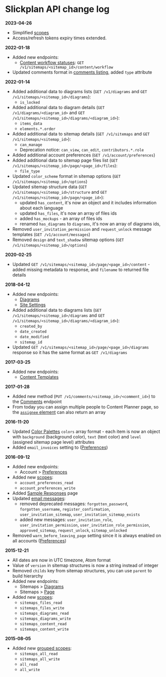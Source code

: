 # Slickplan API change log

**2023-04-26**
* Simplified [scopes](./sections/scopes.md)
* Access/refresh tokens expiry times extended.

**2022-01-18**
* Added new endpoints:
  * [Content workflow statuses](./endpoints/sitemaps/content.md#get-a-list-of-workflow-statuses): `GET /v1/sitemaps/<sitemap_id>/content/workflow`
* Updated comments format in [comments listing](./endpoints/comments.md), added `type` attribute

**2022-01-14**
* Added additional data to diagrams lists (`GET /v1/diagrams` and `GET /v1/sitemaps/<sitemap_id>/diagrams`):
  * `is_locked`
* Added additional data to diagram details (`GET /v1/diagrams/<diagram_id>` and `GET /v1/sitemaps/<sitemap_id>/diagrams/<diagram_id>`):
  * `items_data`
  * `elements.*.order`
* Added additional data to sitemap details (`GET /v1/sitemaps` and `GET /v1/sitemaps/<sitemap_id>`):
  * `can_manage`
  * Deprecation notice: `can_view`, `can_edit`, `contributors.*.role`
* Added additional account preferences (`GET /v1/account/preferences`)
* Added additional data to sitemap page files list (`GET /v1/sitemaps/<sitemap_id>/page/<page_id>/files`):
  * `file_type`
* Updated `color_scheme` format in sitemap options (`GET /v1/sitemaps/<sitemap_id>/options`)
* Updated sitemap structure data (`GET /v1/sitemaps/<sitemap_id>/structure` and `GET /v1/sitemaps/<sitemap_id>/page/<page_id>`):
  * updated `has_content`, it's now an object and it includes information about each language
  * updated `has_files`, it's now an array of files ids
  * added `has_mockups` - an array of files ids
  * renamed `has_diagrams` to `diagrams`, it's now an array of diagrams ids,
* Removed `user_invitation_permission` and `request_unlock` message templates (`GET /v1/account/messages`)
* Removed `design` and `text_shadow` sitemap options (`GET /v1/sitemaps/<sitemap_id>/options`)

**2020-02-25**
* Updated `GET /v1/sitemaps/<sitemap_id>/page/<page_id>/content` - added missing metadata to response, and `filename` to returned file details

**2018-04-12**
* Added new endpoints:
  * [Diagrams](./endpoints/diagrams.md)
  * [Site Settings](./endpoints/sitemaps/content.md#get-site-settings)
* Added additional data to diagrams lists (`GET /v1/sitemaps/<sitemap_id>/diagrams` and `GET /v1/sitemaps/<sitemap_id>/diagrams/<diagram_id>`):
  * `created_by`
  * `date_created`
  * `date_modified`
  * `sitemap_id`
* Updated `GET /v1/sitemaps/<sitemap_id>/page/<page_id>/diagrams` response so it has the same format as `GET /v1/diagrams`

**2017-03-25**
* Added new endpoints:
  * [Content Templates](./endpoints/sitemaps/content.md)

**2017-01-28**
* Added new method (`PUT /v1/comments/<sitemap_id>/<comment_id>`) to the [Comments](./endpoints/comments.md#update-a-comment) endpoint
* From today you can assign multiple people to Content Planner page, so the [`assignee` element](./endpoints/sitemaps/page.md#get-a-single-page-content) can also return an array

**2016-11-20**
* Updated [Color Palettes](./endpoints/palettes.md) `colors` array format - each item is now an object with `background` (background color), `text` (text color) and `level` (assigned sitemap page level) attributes
* Added `email_invoices` setting to ([Preferences](./endpoints/account/preferences.md))

**2016-09-12**
* Added new endpoints:
  * Account > [Preferences](./endpoints/account/preferences.md)
* Added new [scopes](./sections/scopes.md):
  * `account_preferences_read`
  * `account_preferences_write`
* Added [Sample Responses](./sections/responses.md) page
* Updated [email messages](./endpoints/account/messages.md):
  * removed deprecated messages: `forgotten_password`, `forgotten_username`, `register_confirmation`, `user_invitation_sitemap`, `user_invitation_sitemap_exists`
  * added new messages: `user_invitation_role`, `user_invitation_permission`, `user_invitation_role_permission`, `approved_sitemap`, `request_unlock`, `sitemap_unlocked`
* Removed `warn_before_leaving_page` setting since it is always enabled on all accounts ([Preferences](./endpoints/account/preferences.md))
  
**2015-12-21**
* All dates are now in UTC timezone, Atom format
* Value of `version` in sitemap structures is now a string instead of integer
* Removed `childs` key from sitemap structures, you can use `parent` to build hierarchy
* Added new endpoints:
  * Sitemaps > [Diagrams](./endpoints/sitemaps/diagrams.md)
  * Sitemaps > [Page](./endpoints/sitemaps/page.md)
* Added new [scopes](./sections/scopes.md):
  * `sitemaps_files_read`
  * `sitemaps_files_write`
  * `sitemaps_diagrams_read`
  * `sitemaps_diagrams_write`
  * `sitemaps_content_read`
  * `sitemaps_content_write`
  
**2015-08-05**
* Added new [grouped scopes](./sections/scopes.md):
  * `sitemaps_all_read`
  * `sitemaps_all_write`
  * `all_read`
  * `all_write`